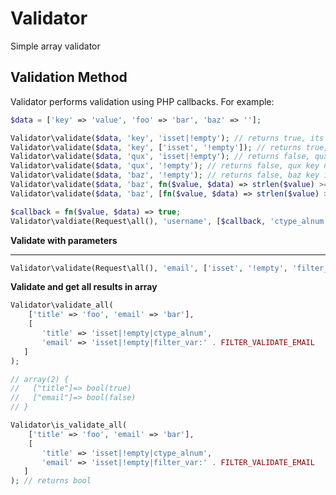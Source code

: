 # Validator
Simple array validator

## Validation Method
Validator performs validation using PHP callbacks. For example:

```php
$data = ['key' => 'value', 'foo' => 'bar', 'baz' => ''];

Validator\validate($data, 'key', 'isset|!empty'); // returns true, its valid
Validator\validate($data, 'key', ['isset', '!empty']); // returns true, its valid
Validator\validate($data, 'qux', 'isset|!empty'); // returns false, qux key not exists
Validator\validate($data, 'qux', '!empty'); // returns false, qux key not exists
Validator\validate($data, 'baz', '!empty'); // returns false, baz key is empty
Validator\validate($data, 'baz', fn($value, $data) => strlen($value) >= 3);
Validator\validate($data, 'baz', [fn($value, $data) => strlen($value) >= 3]);

$callback = fn($value, $data) => true;
Validator\valdiate(Request\all(), 'username', [$callback, 'ctype_alnum']);
```

**Validate with parameters**
****
```php
Validator\validate(Request\all(), 'email', ['isset', '!empty', 'filter_var:' . FILTER_VALIDATE_EMAIL]);
```

**Validate and get all results in array**
```php
Validator\validate_all(
    ['title' => 'foo', 'email' => 'bar'],
    [
       'title' => 'isset|!empty|ctype_alnum',
       'email' => 'isset|!empty|filter_var:' . FILTER_VALIDATE_EMAIL
   ]
);

// array(2) {
//   ["title"]=> bool(true)
//   ["email"]=> bool(false)
// }
```

```php
Validator\is_validate_all(
    ['title' => 'foo', 'email' => 'bar'],
    [
       'title' => 'isset|!empty|ctype_alnum',
       'email' => 'isset|!empty|filter_var:' . FILTER_VALIDATE_EMAIL
   ]
); // returns bool
```
